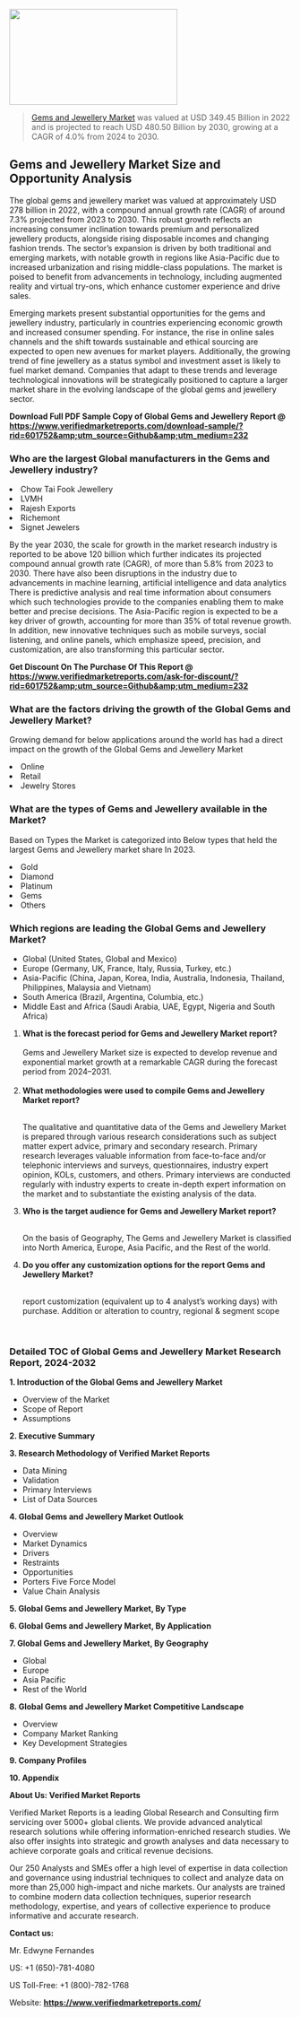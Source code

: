 <img src="https://ffe5etoiles.com/wp-content/uploads/2024/12/MST1-300x171.png" alt="" width="300" height="171" class="alignnone size-medium wp-image-20088" /><blockquote><p><p><a href="https://www.verifiedmarketreports.com/download-sample/?rid=601752&utm_source=Github&utm_medium=232" target="_blank">Gems and Jewellery Market</a> was valued at USD 349.45 Billion in 2022 and is projected to reach USD 480.50 Billion by 2030, growing at a CAGR of 4.0% from 2024 to 2030.</p></blockquote><p><h2>Gems and Jewellery Market Size and Opportunity Analysis</h2> <p>The global gems and jewellery market was valued at approximately USD 278 billion in 2022, with a compound annual growth rate (CAGR) of around 7.3% projected from 2023 to 2030. This robust growth reflects an increasing consumer inclination towards premium and personalized jewellery products, alongside rising disposable incomes and changing fashion trends. The sector’s expansion is driven by both traditional and emerging markets, with notable growth in regions like Asia-Pacific due to increased urbanization and rising middle-class populations. The market is poised to benefit from advancements in technology, including augmented reality and virtual try-ons, which enhance customer experience and drive sales.</p> <p>Emerging markets present substantial opportunities for the gems and jewellery industry, particularly in countries experiencing economic growth and increased consumer spending. For instance, the rise in online sales channels and the shift towards sustainable and ethical sourcing are expected to open new avenues for market players. Additionally, the growing trend of fine jewellery as a status symbol and investment asset is likely to fuel market demand. Companies that adapt to these trends and leverage technological innovations will be strategically positioned to capture a larger market share in the evolving landscape of the global gems and jewellery sector.</p> </p><p class=""><strong>Download Full PDF Sample Copy of Global Gems and Jewellery Report @ <a href="https://www.verifiedmarketreports.com/download-sample/?rid=601752&amp;utm_source=Github&amp;utm_medium=232" target="_blank">https://www.verifiedmarketreports.com/download-sample/?rid=601752&amp;utm_source=Github&amp;utm_medium=232</a></strong></p><h3 id="" class="">Who are the largest Global manufacturers in the Gems and Jewellery industry?</h3><p><li>Chow Tai Fook Jewellery</li><li> LVMH</li><li> Rajesh Exports</li><li> Richemont</li><li> Signet Jewelers</li></p><div class=""><div class="" dir="" data-message-author-role="" data-message-id="" data-message-model-slug=""><div class=""><div class=""><div class=""><div class="" dir="" data-message-author-role="" data-message-id="" data-message-model-slug=""><div class=""><div class=""><p>By the year 2030, the scale for growth in the market research industry is reported to be above 120 billion which further indicates its projected compound annual growth rate (CAGR), of more than 5.8% from 2023 to 2030. There have also been disruptions in the industry due to advancements in machine learning, artificial intelligence and data analytics There is predictive analysis and real time information about consumers which such technologies provide to the companies enabling them to make better and precise decisions. The Asia-Pacific region is expected to be a key driver of growth, accounting for more than 35% of total revenue growth. In addition, new innovative techniques such as mobile surveys, social listening, and online panels, which emphasize speed, precision, and customization, are also transforming this particular sector.</p><p><strong>Get Discount On The Purchase Of This Report @&nbsp; <a href="https://www.verifiedmarketreports.com/ask-for-discount/?rid=601752&amp;utm_source=Github&amp;utm_medium=232" target="_blank">https://www.verifiedmarketreports.com/ask-for-discount/?rid=601752&amp;utm_source=Github&amp;utm_medium=232</a></strong></p></div></div></div></div></div></div></div></div><h3 id="" class="">What are the factors driving the growth of the Global Gems and Jewellery Market?</h3><p id="" class="">Growing demand for below applications around the world has had a direct impact on the growth of the Global Gems and Jewellery Market</p><p id="" class=""><li>Online</li><li> Retail</li><li> Jewelry Stores</li></p><h3 id="" class="">What are the types of Gems and Jewellery available in the Market?</h3><p id="" class="">Based on Types the Market is categorized into Below types that held the largest Gems and Jewellery market share In 2023.</p><p id="" class=""><li>Gold</li><li> Diamond</li><li> Platinum</li><li> Gems</li><li> Others</li></p><h3 id="" class="">Which regions are leading the Global Gems and Jewellery Market?</h3><ul><li>Global (United States, Global and Mexico)</li><li>Europe (Germany, UK, France, Italy, Russia, Turkey, etc.)</li><li>Asia-Pacific (China, Japan, Korea, India, Australia, Indonesia, Thailand, Philippines, Malaysia and Vietnam)</li><li>South America (Brazil, Argentina, Columbia, etc.)</li><li>Middle East and Africa (Saudi Arabia, UAE, Egypt, Nigeria and South Africa)</li></ul><p><ol><li><strong>What is the forecast period for Gems and Jewellery Market report?<br /></strong><br /><span data-sheets-root="1" data-sheets-value="{&quot;1&quot;:2,&quot;2&quot;:&quot;XXXX size is expected to develop revenue and exponential market growth at a remarkable CAGR during the forecast period from 2024&ndash;2030.&quot;}" data-sheets-userformat="{&quot;2&quot;:12674,&quot;4&quot;:{&quot;1&quot;:2,&quot;2&quot;:16776960},&quot;10&quot;:2,&quot;11&quot;:0,&quot;15&quot;:&quot;Arial&quot;,&quot;16&quot;:12}">Gems and Jewellery Market size is expected to develop revenue and exponential market growth at a remarkable CAGR during the forecast period from 2024&ndash;2031.</span><br /><br /></li><li><strong>What methodologies were used to compile Gems and Jewellery Market report?<br /><br /></strong><p>The qualitative and quantitative data of the&nbsp;Gems and Jewellery Market is prepared through various research considerations such as subject matter expert advice, primary and secondary research. Primary research leverages valuable information from face-to-face and/or telephonic interviews and surveys, questionnaires, industry expert opinion, KOLs, customers, and others. Primary interviews are conducted regularly with industry experts to create in-depth expert information on the market and to substantiate the existing analysis of the data.&nbsp;</p></li><li><strong>Who is the target audience for Gems and Jewellery Market report?<br /><br /></strong><p>On the basis of Geography, The&nbsp;Gems and Jewellery Market is classified into North America, Europe, Asia Pacific, and the Rest of the world.</p></li><li><strong>Do you offer any customization options for the report Gems and Jewellery Market?<br /><br /></strong><p>report customization (equivalent up to 4 analyst&rsquo;s working days) with purchase. Addition or alteration to country, regional &amp; segment scope</p><p>&nbsp;</p></li></ol></p><h3 id="" class="">Detailed TOC of Global Gems and Jewellery Market Research Report, 2024-2032</h3><p id="" class=""><strong>1. Introduction of the Global Gems and Jewellery Market</strong></p><ul><li>Overview of the Market</li><li>Scope of Report</li><li>Assumptions</li></ul><p id="" class=""><strong>2. Executive Summary</strong></p><p id="" class=""><strong>3. Research Methodology of&nbsp;Verified Market Reports</strong></p><ul><li>Data Mining</li><li>Validation</li><li>Primary Interviews</li><li>List of Data Sources</li></ul><p id="" class=""><strong>4. Global Gems and Jewellery Market Outlook</strong></p><ul><li>Overview</li><li>Market Dynamics</li><li>Drivers</li><li>Restraints</li><li>Opportunities</li><li>Porters Five Force Model</li><li>Value Chain Analysis</li></ul><p id="" class=""><strong>5. Global Gems and Jewellery Market, By&nbsp;Type</strong></p><p id="" class=""><strong>6. Global Gems and Jewellery Market, By Application</strong></p><p id="" class=""><strong>7. Global Gems and Jewellery Market, By Geography</strong></p><ul><li>Global</li><li>Europe</li><li>Asia Pacific</li><li>Rest of the World</li></ul><p id="" class=""><strong>8. Global Gems and Jewellery Market Competitive Landscape</strong></p><ul><li>Overview</li><li>Company Market Ranking</li><li>Key Development Strategies</li></ul><p id="" class=""><strong>9. Company Profiles</strong></p><p id="" class=""><strong>10. Appendix</strong></p><p id="" class=""><strong>About Us: Verified Market Reports</strong></p><p id="" class="">Verified Market Reports is a leading Global Research and Consulting firm servicing over 5000+ global clients. We provide advanced analytical research solutions while offering information-enriched research studies. We also offer insights into strategic and growth analyses and data necessary to achieve corporate goals and critical revenue decisions.</p><p id="" class="">Our 250 Analysts and SMEs offer a high level of expertise in data collection and governance using industrial techniques to collect and analyze data on more than 25,000 high-impact and niche markets. Our analysts are trained to combine modern data collection techniques, superior research methodology, expertise, and years of collective experience to produce informative and accurate research.</p><p id="" class=""><strong>Contact us:</strong></p><p id="" class="">Mr. Edwyne Fernandes</p><p id="" class="">US: +1 (650)-781-4080</p><p id="" class="">US Toll-Free: +1 (800)-782-1768</p><p id="" class="">Website: <a target="" data-test-app-aware-link=""><strong>https://www.verifiedmarketreports.com/</strong></a></p>
